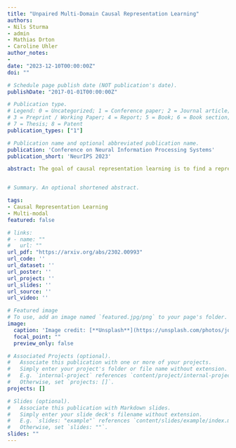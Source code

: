 ```yaml
---
title: "Unpaired Multi-Domain Causal Representation Learning"
authors:
- Nils Sturma
- admin
- Mathias Drton
- Caroline Uhler
author_notes:
- 
date: "2023-12-10T00:00:00Z"
doi: ""

# Schedule page publish date (NOT publication's date).
publishDate: "2017-01-01T00:00:00Z"

# Publication type.
# Legend: 0 = Uncategorized; 1 = Conference paper; 2 = Journal article;
# 3 = Preprint / Working Paper; 4 = Report; 5 = Book; 6 = Book section;
# 7 = Thesis; 8 = Patent
publication_types: ["1"]

# Publication name and optional abbreviated publication name.
publication: 'Conference on Neural Information Processing Systems'
publication_short: 'NeurIPS 2023'

abstract: The goal of causal representation learning is to find a representation of data that consists of causally related latent variables. We consider a setup where one has access to data from multiple domains that potentially share a causal representation. Crucially, observations in different domains are assumed to be unpaired, that is, we only observe the marginal distribution in each domain but not their joint distribution. In this paper, we give sufficient conditions for identifiability of the joint distribution and the shared causal graph in a linear setup. Identifiability holds if we can uniquely recover the joint distribution and the shared causal representation from the marginal distributions in each domain. We transform our identifiability results into a practical method to recover the shared latent causal graph. Moreover, we study how multiple domains reduce errors in falsely detecting shared causal variables in the finite data setting.


# Summary. An optional shortened abstract. 

tags:
- Causal Representation Learning
- Multi-modal
featured: false

# links:
# - name: ""
#   url: ""
url_pdf: "https://arxiv.org/abs/2302.00993" 
url_code: ''
url_dataset: ''
url_poster: ''
url_project: ''
url_slides: ''
url_source: ''
url_video: ''

# Featured image
# To use, add an image named `featured.jpg/png` to your page's folder. 
image:
  caption: 'Image credit: [**Unsplash**](https://unsplash.com/photos/jdD8gXaTZsc)'
  focal_point: ""
  preview_only: false

# Associated Projects (optional).
#   Associate this publication with one or more of your projects.
#   Simply enter your project's folder or file name without extension.
#   E.g. `internal-project` references `content/project/internal-project/index.md`.
#   Otherwise, set `projects: []`.
projects: []

# Slides (optional).
#   Associate this publication with Markdown slides.
#   Simply enter your slide deck's filename without extension.
#   E.g. `slides: "example"` references `content/slides/example/index.md`.
#   Otherwise, set `slides: ""`.
slides: "" 
---
```


